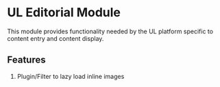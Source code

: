 # UL Editorial Module

This module provides functionality needed by the UL platform specific to content entry and content display.

## Features
1. Plugin/Filter to lazy load inline images
